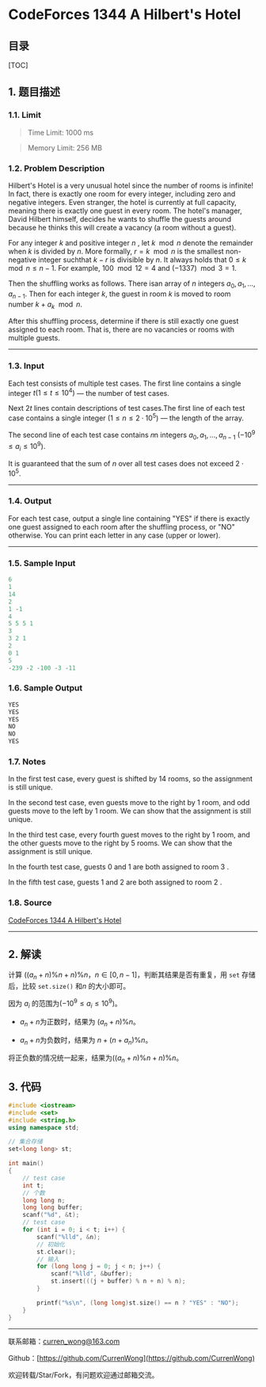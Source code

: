 CodeForces 1344 A Hilbert's Hotel
===

目录
---

[TOC]

## 1. 题目描述

### 1.1. Limit

>Time Limit: 1000 ms

>Memory Limit: 256 MB

### 1.2. Problem Description

Hilbert's Hotel is a very unusual hotel since the number of rooms is infinite! In fact, there is exactly one room for every integer, including zero and negative integers. Even stranger, the hotel is currently at full capacity, meaning there is exactly one guest in every room. The hotel's manager, David Hilbert himself, decides he wants to shuffle the guests around because he thinks this will create a vacancy (a room without a guest).

For any integer $k$ and positive integer $n$ , let $k \mod n$ denote the remainder when $k$ is divided by $n$. More formally, $r=k \mod n$ is the smallest non-negative integer suchthat $k−r$ is divisible by $n$. It always holds that $0 \le k \mod n \le n−1$. For example, $100 \mod 12 = 4$ and $(−1337) \mod 3 = 1$.

Then the shuffling works as follows. There isan array of $n$ integers $a_0,a_1,\dots,a_{n−1}$. Then for each integer $k$, the guest in room $k$ is moved to room number $k+a_k \mod n$.

After this shuffling process, determine if there is still exactly one guest assigned to each room. That is, there are no vacancies or rooms with multiple guests.

---

### 1.3. Input

Each test consists of multiple test cases. The first line contains a single integer $t(1 \le t \le 10^4)$ — the number of test cases.

Next $2t$ lines contain descriptions of test cases.The first line of each test case contains a single integer $(1\le n \le2 \cdot 10^5)$ — the length of the array.

The second line of each test case contains 𝑛n integers $a_0,a_1,\dots,a_{n-1}$ $(−10^9 \le a_i \le 10^9)$.

It is guaranteed that the sum of $n$ over all test cases does not exceed $2 \cdot 10^5$.

---

### 1.4. Output

For each test case, output a single line containing "YES" if there is exactly one guest assigned to each room after the shuffling process, or "NO" otherwise. You can print each letter in any case (upper or lower).

---

### 1.5. Sample Input

```cpp
6
1
14
2
1 -1
4
5 5 5 1
3
3 2 1
2
0 1
5
-239 -2 -100 -3 -11
```

### 1.6. Sample Output

```cpp
YES
YES
YES
NO
NO
YES
```

### 1.7. Notes

In the first test case, every guest is shifted by $14$ rooms, so the assignment is still unique.

In the second test case, even guests move to the right by $1$  room, and odd guests move to the left by $1$ room. We can show that the assignment is still unique.

In the third test case, every fourth guest moves to the right by $1$  room, and the other guests move to the right by $5$ rooms. We can show that the assignment is still unique.

In the fourth test case, guests $0$  and $1$ are both assigned to room $3$ .

In the fifth test case, guests $1$ and $2$ are both assigned to room $2$ .

### 1.8. Source

[CodeForces 1344 A Hilbert's Hotel](https://codeforces.com/problemset/problem/1344/A)

---

## 2. 解读

计算 $((a_n + n) \%n + n ) \% n$，$n \in [0, n - 1]$，判断其结果是否有重复，用 `set` 存储后，比较 `set.size()` 和$n$ 的大小即可。

因为 $a_i$ 的范围为$(−10^9 \le a_i \le 10^9)$。

- $a_n + n$为正数时，结果为 $(a_n + n)\%n$。

- $a_n + n$为负数时，结果为 $n + (n + a_n)\%n$。

将正负数的情况统一起来，结果为$((a_n + n) \%n + n ) \% n$。

## 3. 代码

```cpp
#include <iostream>
#include <set>
#include <string.h>
using namespace std;

// 集合存储
set<long long> st;

int main()
{
    // test case
    int t;
    // 个数
    long long n;
    long long buffer;
    scanf("%d", &t);
    // test case
    for (int i = 0; i < t; i++) {
        scanf("%lld", &n);
        // 初始化
        st.clear();
        // 输入
        for (long long j = 0; j < n; j++) {
            scanf("%lld", &buffer);
            st.insert(((j + buffer) % n + n) % n);
        }

        printf("%s\n", (long long)st.size() == n ? "YES" : "NO");
    }
}
```

---

联系邮箱：curren_wong@163.com

Github：[https://github.com/CurrenWong](https://github.com/CurrenWong)

欢迎转载/Star/Fork，有问题欢迎通过邮箱交流。
